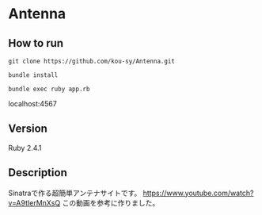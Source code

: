 # Antenna

## How to run
```
git clone https://github.com/kou-sy/Antenna.git
```
```
bundle install
```
```
bundle exec ruby app.rb
```
localhost:4567

## Version
Ruby 2.4.1

## Description
Sinatraで作る超簡単アンテナサイトです。
https://www.youtube.com/watch?v=A9tIerMnXsQ
この動画を参考に作りました。
